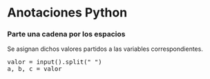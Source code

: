 # Anotaciones Python

### Parte una cadena por los espacios
Se asignan dichos valores partidos a las variables correspondientes.
<pre>
valor = input().split(" ")
a, b, c = valor
</pre>


